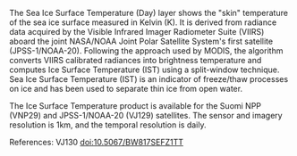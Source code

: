 The Sea Ice Surface Temperature (Day) layer shows the "skin" temperature of the sea ice surface measured in Kelvin (K). It is derived from radiance data acquired by the Visible Infrared Imager Radiometer Suite (VIIRS) aboard the joint NASA/NOAA Joint Polar Satellite System's first satellite (JPSS-1/NOAA-20). Following the approach used by MODIS, the algorithm converts VIIRS calibrated radiances into brightness temperature and computes Ice Surface Temperature (IST) using a split-window technique. Sea Ice Surface Temperature (IST) is an indicator of freeze/thaw processes on ice and has been used to separate thin ice from open water.

The Ice Surface Temperature product is available for the Suomi NPP (VNP29) and JPSS-1/NOAA-20 (VJ129) satellites. The sensor and imagery resolution is 1km, and the temporal resolution is daily.

References: VJ130 [doi:10.5067/BW817SEFZ1TT](https://doi.org/10.5067/BW817SEFZ1TT)